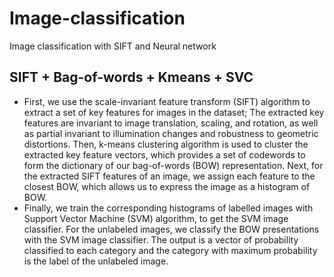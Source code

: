 # Image-classification
Image classification with SIFT and Neural network
## SIFT + Bag-of-words + Kmeans + SVC
- First, we use the scale-invariant feature transform (SIFT) algorithm  to extract a set of key features for images in the dataset; The extracted key features are invariant to image translation, scaling, and rotation, as well as partial invariant to illumination changes and robustness to geometric distortions. Then, k-means clustering algorithm is used to cluster the extracted key feature vectors, which provides a set of codewords to form the dictionary of our bag-of-words (BOW) representation. Next, for the extracted SIFT features of an image, we assign each feature to the closest BOW, which allows us to express the image as a histogram of BOW. 
- Finally, we train the corresponding histograms of labelled images with Support Vector Machine (SVM) algorithm, to get the SVM image classifier. For the unlabeled images, we classify the BOW presentations with the SVM image classifier. The output is a vector of probability classified to each category and the category with maximum probability is the label of the unlabeled image. 

